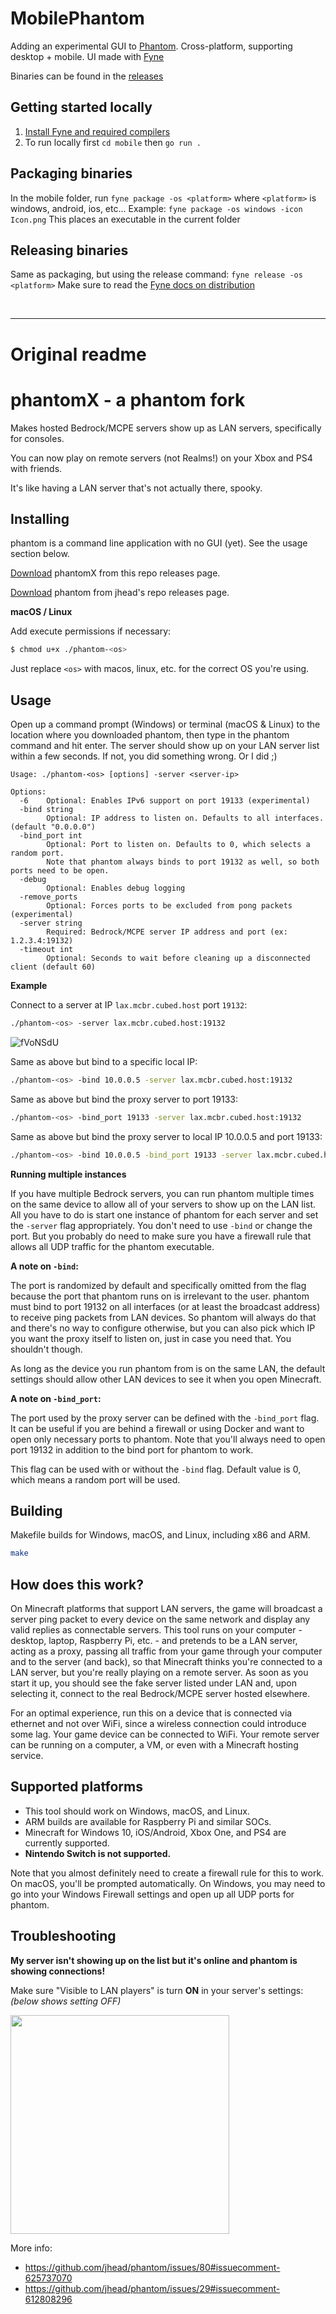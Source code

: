 # MobilePhantom

Adding an experimental GUI to [Phantom](https://github.com/jhead/phantom). Cross-platform, supporting desktop + mobile.
UI made with [Fyne](https://github.com/fyne-io/fyne)

Binaries can be found in the [releases](https://github.com/SondreKindem/mobilePhantom/releases)

## Getting started locally
1. [Install Fyne and required compilers](https://developer.fyne.io/started/)
2. To run locally first `cd mobile` then `go run .`

## Packaging binaries

In the mobile folder, run `fyne package -os <platform>` where `<platform>` is windows, android, ios, etc...
Example: `fyne package -os windows -icon Icon.png`
This places an executable in the current folder

## Releasing binaries

Same as packaging, but using the release command: `fyne release -os <platform>`
Make sure to read the [Fyne docs on distribution](https://developer.fyne.io/started/distribution)

<br/>
<hr/>

# Original readme

# phantomX - a phantom fork

Makes hosted Bedrock/MCPE servers show up as LAN servers, specifically for consoles.

You can now play on remote servers (not Realms!) on your Xbox and PS4 with friends.

It's like having a LAN server that's not actually there, spooky.

## Installing

phantom is a command line application with no GUI (yet). See the usage section below.

[Download](https://github.com/6jarjar6/phantomX/releases) phantomX from this repo releases page.

[Download](https://github.com/jhead/phantom/releases) phantom from jhead's repo releases page.

**macOS / Linux**

Add execute permissions if necessary:

```bash
$ chmod u+x ./phantom-<os>
```

Just replace `<os>` with macos, linux, etc. for the correct OS you're using.

## Usage

Open up a command prompt (Windows) or terminal (macOS & Linux) to the location
where you downloaded phantom, then type in the phantom command and hit enter.
The server should show up on your LAN server list within a few seconds. If not,
you did something wrong. Or I did ;)

```
Usage: ./phantom-<os> [options] -server <server-ip>

Options:
  -6	Optional: Enables IPv6 support on port 19133 (experimental)
  -bind string
    	Optional: IP address to listen on. Defaults to all interfaces. (default "0.0.0.0")
  -bind_port int
    	Optional: Port to listen on. Defaults to 0, which selects a random port.
    	Note that phantom always binds to port 19132 as well, so both ports need to be open.
  -debug
    	Optional: Enables debug logging
  -remove_ports
    	Optional: Forces ports to be excluded from pong packets (experimental)
  -server string
    	Required: Bedrock/MCPE server IP address and port (ex: 1.2.3.4:19132)
  -timeout int
    	Optional: Seconds to wait before cleaning up a disconnected client (default 60)
```

**Example**

Connect to a server at IP `lax.mcbr.cubed.host` port `19132`:

```bash
./phantom-<os> -server lax.mcbr.cubed.host:19132
```

![fVoNSdU](https://user-images.githubusercontent.com/360153/85956959-18003880-b93e-11ea-811e-424b33b98528.png)

Same as above but bind to a specific local IP:

```bash
./phantom-<os> -bind 10.0.0.5 -server lax.mcbr.cubed.host:19132
```

Same as above but bind the proxy server to port 19133:
   
```bash
./phantom-<os> -bind_port 19133 -server lax.mcbr.cubed.host:19132
```

Same as above but bind the proxy server to local IP 10.0.0.5 and port 19133:
   
```bash
./phantom-<os> -bind 10.0.0.5 -bind_port 19133 -server lax.mcbr.cubed.host:19132
```

**Running multiple instances**

If you have multiple Bedrock servers, you can run phantom multiple times on
the same device to allow all of your servers to show up on the LAN list. All
you have to do is start one instance of phantom for each server and set the
`-server` flag appropriately. You don't need to use `-bind` or change the port.
But you probably do need to make sure you have a firewall rule that allows
all UDP traffic for the phantom executable.

**A note on `-bind`:**

The port is randomized by default and specifically omitted from the flag because
the port that phantom runs on is irrelevant to the user. phantom must bind to
port 19132 on all interfaces (or at least the broadcast address) to receive
ping packets from LAN devices. So phantom will always do that and there's no
way to configure otherwise, but you can also pick which IP you want the proxy
itself to listen on, just in case you need that. You shouldn't though.

As long as the device you run phantom from is on the same LAN, the default
settings should allow other LAN devices to see it when you open Minecraft.

**A note on `-bind_port`:**

The port used by the proxy server can be defined with the `-bind_port` flag.
It can be useful if you are behind a firewall or using Docker and want to open only
necessary ports to phantom. Note that you'll always need to open port 19132 in addition
to the bind port for phantom to work.

This flag can be used with or without the `-bind` flag. 
Default value is 0, which means a random port will be used.

## Building

Makefile builds for Windows, macOS, and Linux, including x86 and ARM.

```bash
make
```

## How does this work?

On Minecraft platforms that support LAN servers, the game will broadcast a
server ping packet to every device on the same network and display any valid
replies as connectable servers. This tool runs on your computer - desktop,
laptop, Raspberry Pi, etc. - and pretends to be a LAN server, acting as a proxy,
passing all traffic from your game through your computer and to the server
(and back), so that Minecraft thinks you're connected to a LAN server, but
you're really playing on a remote server. As soon as you start it up, you should
see the fake server listed under LAN and, upon selecting it, connect to the real
Bedrock/MCPE server hosted elsewhere.

For an optimal experience, run this on a device that is connected via ethernet
and not over WiFi, since a wireless connection could introduce some lag. Your
game device can be connected to WiFi. Your remote server can be running on a
computer, a VM, or even with a Minecraft hosting service.

## Supported platforms

- This tool should work on Windows, macOS, and Linux.
- ARM builds are available for Raspberry Pi and similar SOCs.
- Minecraft for Windows 10, iOS/Android, Xbox One, and PS4 are currently supported.
- **Nintendo Switch is not supported.**

Note that you almost definitely need to create a firewall rule for this to work.
On macOS, you'll be prompted automatically. On Windows, you may need to go into
your Windows Firewall settings and open up all UDP ports for phantom.

## Troubleshooting

**My server isn't showing up on the list but it's online and phantom is showing connections!**

Make sure "Visible to LAN players" is turn **ON** in your server's settings: *(below shows setting OFF)*

<img src="https://user-images.githubusercontent.com/42201487/81394390-25f5c200-9122-11ea-83ba-a24eea96c83b.png" width=350 />

More info:
- https://github.com/jhead/phantom/issues/80#issuecomment-625737070
- https://github.com/jhead/phantom/issues/29#issuecomment-612808296
